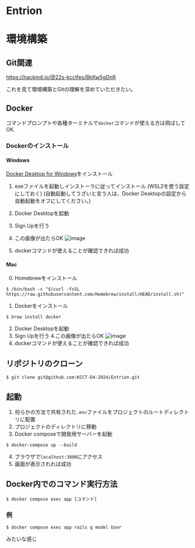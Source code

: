 # Entrion

# 環境構築

## Git関連
https://hackmd.io/@22s-kcctfes/BkKw5gDnR

これを見て環境構築とGitの理解を深めていただきたい。

## Docker

コマンドプロンプトや各種ターミナルで`docker`コマンドが使える方は飛ばしてOK.

### Dockerのインストール

#### Windows

[Docker Desktop for Windows](https://www.docker.com/get-started/)をインストール

1. exeファイルを起動しインストーラに従ってインストール
(WSL2を使う設定にしておく) (自動起動してうざいと言う人は、Docker Desktopの設定から自動起動をオフにしてください。)
2. Docker Desktopを起動
3. Sign Upを行う
4. この画像が出たらOK
![image](https://github.com/user-attachments/assets/f8abe45c-3d31-4958-9f5c-32221ee8960d)

5. dockerコマンドが使えることが確認できれば成功

#### Mac

0. Homebrewをインストール
```
$ /bin/bash -c "$(curl -fsSL https://raw.githubusercontent.com/Homebrew/install/HEAD/install.sh)"
```
1. Dockerをインストール
```
$ brew install docker
```
2.  Docker Desktopを起動
3. Sign Upを行う
4.この画像が出たらOK
![image](https://github.com/user-attachments/assets/13bb8782-889a-4872-b15c-46e1018eade3)
5. dockerコマンドが使えることが確認できれば成功

## リポジトリのクローン
```
$ git clone git@github.com:KCCT-D4-2024/Entrion.git
```

## 起動

1. 何らかの方法で共有された`.env`ファイルをプロジェクトのルートディレクトリに配置
2. プロジェクトのディレクトリに移動
3. Docker composeで開発用サーバーを起動
```shell
$ docker-compose up --build
```
4. ブラウザで`localhost:3000`にアクセス
5. 画面が表示されれば成功

## Docker内でのコマンド実行方法

```
$ docker compose exec app [コマンド]
```

### 例

```
$ docker compose exec app rails g model User
```
みたいな感じ

